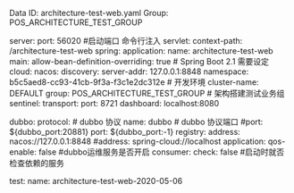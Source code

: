 Data ID: architecture-test-web.yaml
Group: POS_ARCHITECTURE_TEST_GROUP

server:
  port: 56020 #启动端口 命令行注入 
  servlet:
    context-path: /architecture-test-web
spring:
  application:
    name: architecture-test-web
  main:
    allow-bean-definition-overriding: true # Spring Boot 2.1 需要设定
  cloud:
    nacos:
      discovery:
        server-addr: 127.0.0.1:8848
        namespace: b5c5aed8-cc93-41cb-9f3a-f3c1e2dc312e # 开发环境
        cluster-name: DEFAULT
        group: POS_ARCHITECTURE_TEST_GROUP # 架构搭建测试业务组
    sentinel:
      transport:
        port: 8721
        dashboard: localhost:8080
        
dubbo:
  protocol:
    # dubbo 协议
    name: dubbo
    # dubbo 协议端口
    #port: ${dubbo_port:20881}
    port: ${dubbo_port:-1}
  registry:
    address: nacos://127.0.0.1:8848
    #address: spring-cloud://localhost
  application:
    qos-enable: false #dubbo运维服务是否开启
  consumer:
    check: false  #启动时就否检查依赖的服务

test: 
  name: architecture-test-web-2020-05-06
